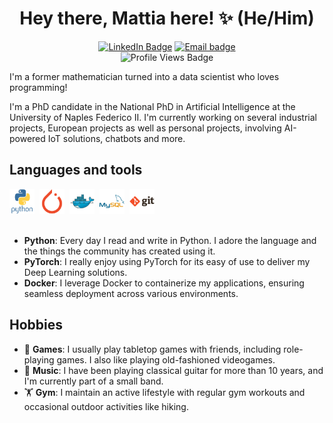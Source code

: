 <h1 align='center'>Hey there, Mattia here! ✨ (He/Him)</h1>
<div id="badges" align='center'>
  <a href="https://www.linkedin.com/in/mattiafonisto/"><img src="https://img.shields.io/badge/Follow-LinkedIn-blue" alt="LinkedIn Badge"/></a>
  <a href="mailto:mattia.fonisto@unina.it"><img src="https://img.shields.io/badge/Email-mattia.fonisto@unina.it-orange" alt="Email badge"/></a>
  <br>
  <img src="https://komarev.com/ghpvc/?username=Uzarel&style=flat-square&color=blue" alt="Profile Views Badge"/>
</div>

I'm a former mathematician turned into a data scientist who loves programming!

I'm a PhD candidate in the National PhD in Artificial Intelligence at the University of Naples Federico II. I'm currently working on several industrial projects, European projects as well as personal projects, involving AI-powered IoT solutions, chatbots and more.

## Languages and tools

<div>
  <img src="https://github.com/devicons/devicon/blob/master/icons/python/python-original-wordmark.svg" title="Python" alt="Python" width="40" height="40"/>&nbsp;
  <img src="https://github.com/devicons/devicon/blob/master/icons/pytorch/pytorch-original.svg" title="PyTorch" alt="PyTorch" width="40" height="40"/>&nbsp;
  <img src="https://github.com/devicons/devicon/blob/master/icons/docker/docker-original.svg" title="Docker" alt="Docker" width="40" height="40"/>&nbsp;
  <img src="https://github.com/devicons/devicon/blob/master/icons/mysql/mysql-original-wordmark.svg" title="MySQL" alt="MySQL" width="40" height="40"/>&nbsp;
  <img src="https://github.com/devicons/devicon/blob/master/icons/git/git-original-wordmark.svg" title="Git" alt="Git" width="40" height="40"/>&nbsp;
</div>
<br>

<ul>
  <li><strong>Python</strong>: Every day I read and write in Python. I adore the language and the things the community has created using it.</li>
  <li><strong>PyTorch</strong>: I really enjoy using PyTorch for its easy of use to deliver my Deep Learning solutions.</li>
  <li><strong>Docker</strong>: I leverage Docker to containerize my applications, ensuring seamless deployment across various environments.</li>
</ul>

## Hobbies

<ul>
  <li>🎲 <strong>Games</strong>: I usually play tabletop games with friends, including role-playing games. I also like playing old-fashioned videogames.</li>
  <li>🎼 <strong>Music</strong>: I have been playing classical guitar for more than 10 years, and I'm currently part of a small band.</li>
  <li>🏋 <strong>Gym</strong>: I maintain an active lifestyle with regular gym workouts and occasional outdoor activities like hiking.</li>
</ul>
